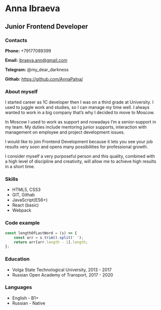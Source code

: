 # Anna Ibraeva

## Junior Frontend Developer

### Contacts

**Phone:** +79177089399

**Email:** ibraeva.ann@gmail.com

**Telegram:** @my_dear_darkness

**Githab:** https://github.com/AnnaPalna/

### About myself
I started career as 1C developer then I was on a third grade at University. I used to juggle work and studies, so I can manage my time well. I always wanted to work in a big company that’s why I decided to move to Moscow. 

In Moscow I used to work as support and nowadays I’m a senior-support in my team. My duties include mentoring junior supports, interaction with management on employee and project development issues.

I would like to join Frontend Development because it lets you see your job results very soon and opens many possibilities for professional growth.

I consider myself a very purposeful person and this quality, combined with a high level of discipline and creativity, will allow me to achieve high results in a short time.

### Skills
* HTML5, CSS3
* GIT, Githab
* JavaScript(ES6+)
* React (basic)
* Webpack

### Code example


```javascript
const lengthOfLastWord = (s) => {
    const arr = s.trim().split(' ');
    return arr[arr.length - 1].length;
};
```
### Education

* Volga State Technological University, 2013 - 2017
* Russian Open Academy of Transport, 2017 - 2020


### Languages

* English - B1+
* Russian - Native
